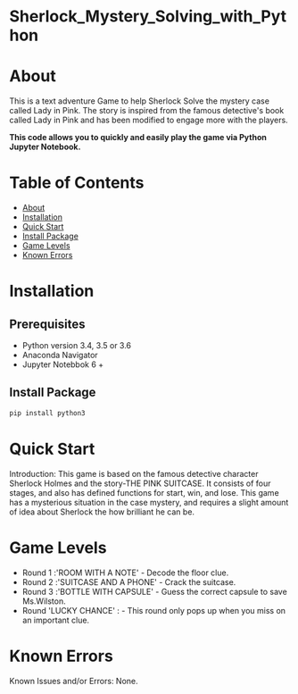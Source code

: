 # Sherlock_Mystery_Solving_with_Python

<a name="about"></a>
# About

This is a text adventure Game to help Sherlock Solve the mystery case called Lady in Pink. 
The story is inspired from the famous detective's book called Lady in Pink and has been modified to engage more with the players.

**This code allows you to quickly and easily play the game via Python Jupyter Notebook.**


# Table of Contents

* [About](#about)
* [Installation](#installation)
* [Quick Start](#quick-start)
* [Install Package](#installationpackage)
* [Game Levels](#gamelevels)
* [Known Errors](#knownerror)


<a name="installation"></a>
# Installation

## Prerequisites

- Python version 3.4, 3.5 or 3.6
- Anaconda Navigator
- Jupyter Notebbok 6 +

<a name="installationpackage"></a>
## Install Package

```bash
pip install python3
```

<a name="quick-start"></a>
# Quick Start

Introduction: This game is based on the famous detective character Sherlock Holmes and the story-THE PINK SUITCASE. It consists of four stages, and also has defined functions for start, win, and lose. This game has a mysterious situation in the case mystery, and requires a slight amount of idea about Sherlock the how brilliant he can be.


<a name="gamelevels"></a>
# Game Levels

* Round 1 :'ROOM WITH A NOTE' - Decode the floor clue.
* Round 2 :'SUITCASE AND A PHONE' - Crack the suitcase.
* Round 3 :'BOTTLE WITH CAPSULE' - Guess the correct capsule to save Ms.Wilston.
* Round 'LUCKY CHANCE' : - This round only pops up when you miss on an important clue. 
  
<a name="knownerror"></a>
# Known Errors
Known Issues and/or Errors:
None.
